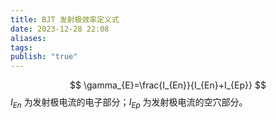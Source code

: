```yaml
---
title: BJT 发射极效率定义式
date: 2023-12-28 22:08
aliases: 
tags: 
publish: "true"
---
```

$$
\gamma_{E}=\frac{I_{En}}{I_{En}+I_{Ep}}
$$
$I_{En}$ 为发射极电流的电子部分；$I_{Ep}$ 为发射极电流的空穴部分。